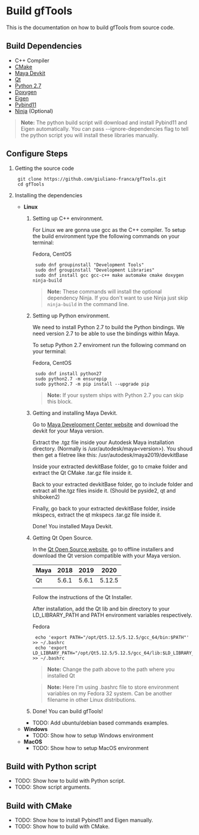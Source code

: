 # Build gfTools

This is the documentation on how to build gfTools from source code.

## Build Dependencies
* C++ Compiler
* [CMake](https://cmake.org/download/)
* [Maya Devkit](https://www.autodesk.com/developer-network/platform-technologies/maya)
* [Qt](https://www.qt.io/download-open-source)
* [Python 2.7](https://www.python.org/downloads/)
* [Doxygen](https://www.doxygen.nl/download.html)
* [Eigen](http://eigen.tuxfamily.org/index.php?title=Main_Page)
* [Pybind11](https://github.com/pybind/pybind11/releases)
* [Ninja](https://github.com/ninja-build/ninja/releases) (Optional)

> **Note:** The python build script will download and install Pybind11 and Eigen automatically. You can pass --ignore-dependencies flag to tell the python script you will install these libraries manually.

## Configure Steps

1. Getting the source code

        git clone https://github.com/giuliano-franca/gfTools.git
        cd gfTools

2. Installing the dependencies
    - **Linux**
        1. Setting up C++ environment.

            For Linux we are gonna use gcc as the C++ compiler. To setup the build environment type the following commands on your terminal:

            Fedora, CentOS

                sudo dnf groupinstall "Development Tools"
                sudo dnf groupinstall "Development Libraries"
                sudo dnf install gcc gcc-c++ make automake cmake doxygen ninja-build

            > **Note:** These commands will install the optional dependency Ninja. If you don't want to use Ninja just skip `ninja-build` in the command line.

        2. Setting up Python environment.

            We need to install Python 2.7 to build the Python bindings. We need version 2.7 to be able to use the bindings within Maya.

            To setup Python 2.7 enviroment run the following command on your terminal:

            Fedora, CentOS

                sudo dnf install python27
                sudo python2.7 -m ensurepip
                sudo python2.7 -m pip install --upgrade pip
            
            > **Note:** If your system ships with Python 2.7 you can skip this block.
        
        3. Getting and installing Maya Devkit.

            Go to [Maya Development Center website](https://www.autodesk.com/developer-network/platform-technologies/maya) and download the devkit for your Maya version.

            Extract the .tgz file inside your Autodesk Maya installation directory. (Normally is /usr/autodesk/maya\<version>). You shoud then get a filetree like this: /usr/autodesk/maya2019/devkitBase

            Inside your extracted devkitBase folder, go to cmake folder and extract the Qt CMake .tar.gz file inside it.

            Back to your extracted devkitBase folder, go to include folder and extract all the.tgz files inside it. (Should be pyside2, qt and shiboken2)

            Finally, go back to your extracted devkitBase folder, inside mkspecs, extract the qt mkspecs .tar.gz file inside it.

            Done! You installed Maya Devkit.

        4. Getting Qt Open Source.

            In the [Qt Open Source website](https://www.qt.io/download-open-source), go to offline installers and download the Qt version compatible with your Maya version.

            | Maya 	| 2018  	| 2019  	| 2020   	|
            |------	|-------	|-------	|--------	|
            | Qt   	| 5.6.1 	| 5.6.1 	| 5.12.5 	|
            |      	|       	|       	|        	|

            Follow the instructions of the Qt Installer.

            After installation, add the Qt lib and bin directory to your LD_LIBRARY_PATH and PATH environment variables respectively.

            Fedora

                echo 'export PATH="/opt/Qt5.12.5/5.12.5/gcc_64/bin:$PATH"' >> ~/.bashrc
                echo 'export LD_LIBRARY_PATH="/opt/Qt5.12.5/5.12.5/gcc_64/lib:$LD_LIBRARY_PATH"' >> ~/.bashrc

            > **Note:** Change the path above to the path where you installed Qt

            > **Note:** Here I'm using .bashrc file to store environment variables on my Fedora 32 system. Can be another filename in other Linux distributions.

        5. Done! You can build gfTools!
        - TODO: Add ubuntu/debian based commands examples.
    - **Windows**
        - TODO: Show how to setup Windows environment
    - **MacOS**
        - TODO: Show how to setup MacOS environment

## Build with Python script

- TODO: Show how to build with Python script.
- TODO: Show script arguments.

## Build with CMake

- TODO: Show how to install Pybind11 and Eigen manually.
- TODO: Show how to build with CMake.


<!-- For Windows we are gonna use Visual Studio as the C++ compiler. You can download and install Visual Studio [here](https://visualstudio.microsoft.com/pt-br/vs/older-downloads/) (Recommended version 2017 community). -->